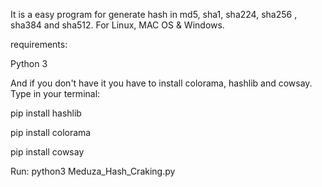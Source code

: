 It is a easy program for generate hash in md5, sha1, sha224, sha256 , sha384 and sha512. For Linux, MAC OS & Windows.

requirements: 

Python 3

And if you don't have it you have to install colorama, hashlib and cowsay. Type in your terminal:

pip install hashlib

pip install colorama

pip install cowsay

Run: python3 Meduza_Hash_Craking.py
